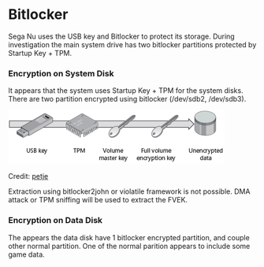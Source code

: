# Bitlocker
Sega Nu uses the USB key and Bitlocker to protect its storage. During investigation the main system drive has two bitlocker partitions protected by Startup Key + TPM.

### Encryption on System Disk
It appears that the system uses Startup Key + TPM for the system disks. There are two partition encrypted using bitlocker (/dev/sdb2, /dev/sdb3).

![](../res/mdsf5.gif)

Credit: [petje](http://www.emuline.org/topic/1695-arcade-pc-chunithm-amazon-v130-omnimix-sega-nu-11/?do=findComment&comment=65867)

Extraction using bitlocker2john or violatile framework is not possible. DMA attack or TPM sniffing will be used to extract the FVEK.


### Encryption on Data Disk
The appears the data disk have 1 bitlocker encrypted partition, and couple other normal partition. One of the normal parition appears to include some game data.